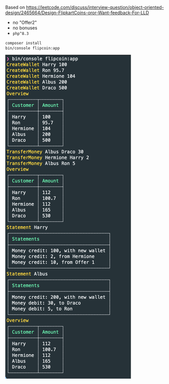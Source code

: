 Based on https://leetcode.com/discuss/interview-question/object-oriented-design/2465664/Design-FlipkartCoins-oror-Want-feedback-For-LLD

- no "Offer2"
- no bonuses
- `php^8.3`

```shell
composer install
bin/console flipcoin:app
```

![Shell output](./.readme/cli_output.png)
